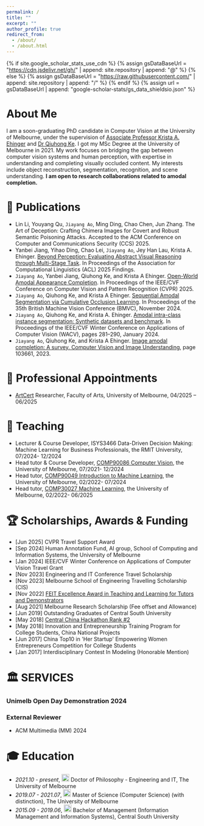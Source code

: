 ```yaml
---
permalink: /
title: ""
excerpt: ""
author_profile: true
redirect_from: 
  - /about/
  - /about.html
---
```


{% if site.google_scholar_stats_use_cdn %}
{% assign gsDataBaseUrl = "https://cdn.jsdelivr.net/gh/" | append: site.repository | append: "@" %}
{% else %}
{% assign gsDataBaseUrl = "https://raw.githubusercontent.com/" | append: site.repository | append: "/" %}
{% endif %}
{% assign url = gsDataBaseUrl | append: "google-scholar-stats/gs_data_shieldsio.json" %}

<span class='anchor' id='about-me'></span>
# About Me
I am a soon-graduating PhD candidate in Computer Vision at the University of Melbourne, under the supervision of [Associate Professor Krista A. Ehinger](http://www.kehinger.com/) and [Dr Qiuhong Ke](https://research.monash.edu/en/persons/qiuhong-ke). I got my MSc Degree at the University of Melbourne in 2021. My work focuses on bridging the gap between computer vision systems and human perception, with expertise in understanding and completing visually occluded content. My interests include object reconstruction, segmentation, recognition, and scene understanding. <strong>I am open to research collaborations related to amodal completion.</strong>



<span class='anchor' id='-publications'></span>
# 📝 Publications
- Lin Li, Youyang Qu, `Jiayang Ao`, Ming Ding, Chao Chen, Jun Zhang. The Art of Deception: Crafting Chimera Images for Covert and Robust Semantic Poisoning Attacks. Accepted to the ACM Conference on Computer and Communications Security (CCS) 2025.
- Yanbei Jiang, Yihao Ding, Chao Lei, `Jiayang Ao`, Jey Han Lau, Krista A. Ehinger. [Beyond Perception: Evaluating Abstract Visual Reasoning through Multi-Stage Task](https://arxiv.org/abs/2505.21850). In Proceedings of the Association for Computational Linguistics (ACL) 2025 Findings.
- `Jiayang Ao`, Yanbei Jiang, Qiuhong Ke, and Krista A Ehinger. [Open-World Amodal Appearance Completion](https://arxiv.org/abs/2411.13019). In Proceedings of the IEEE/CVF Conference on Computer Vision and Pattern Recognition (CVPR) 2025.
- `Jiayang Ao`, Qiuhong Ke, and Krista A Ehinger. [Sequential Amodal Segmentation via Cumulative Occlusion Learning](https://bmvc2024.org/proceedings/15/). In Proceedings of the 35th British Machine Vision Conference (BMVC), November 2024.
- `Jiayang Ao`, Qiuhong Ke, and Krista A. Ehinger. [Amodal intra-class instance segmentation: Synthetic datasets and benchmark](https://openaccess.thecvf.com/content/WACV2024/html/Ao_Amodal_Intra-Class_Instance_Segmentation_Synthetic_Datasets_and_Benchmark_WACV_2024_paper.html). In Proceedings of the IEEE/CVF Winter Conference on Applications of Computer Vision (WACV), pages 281–290, January 2024.
- `Jiayang Ao`, Qiuhong Ke, and Krista A Ehinger. [Image amodal completion: A survey. Computer Vision and Image Understanding](https://www.sciencedirect.com/science/article/abs/pii/S1077314223000413), page 103661, 2023.

<span class='anchor' id='-appointments'></span>
# 🔬 Professional Appointments
- [ArtCert](https://www.unimelb.edu.au/mdap/research/2023-collaborations/computational-methods-for-artwork-authentication-using-hyperspectral-imaging) Researcher, Faculty of Arts, University of Melbourne, 04/2025 – 06/2025

<span class='anchor' id='-teaching'></span>
# 🏫 Teaching
- Lecturer & Course Developer, ISYS3466 Data-Driven Decision Making: Machine Learning for Business Professionals, the RMIT University, 07/2024- 12/2024
- Head tutor & Course Developer, [COMP90086 Computer Vision](https://handbook.unimelb.edu.au/subjects/comp90086), the University of Melbourne, 07/2021- 12/2024
- Head tutor, [COMP90049 Introduction to Machine Learning](https://handbook.unimelb.edu.au/2024/subjects/comp90049), the University of Melbourne, 02/2022- 07/2024
- Head tutor, [COMP30027 Machine Learning](https://handbook.unimelb.edu.au/subjects/comp30027), the University of Melbourne, 02/2022- 06/2025

<span class='anchor' id='-awards'></span>
# 🏆 Scholarships, Awards & Funding
- [Jun 2025] CVPR Travel Support Award
- [Sep 2024] Human Annotation Fund, AI group, School of Computing and Information Systems, the University of Melbourne
- [Jan 2024] IEEE/CVF Winter Conference on Applications of Computer Vision Travel Grant
- [Nov 2023] Engineering and IT Conference Travel Scholarship
- [Nov 2023] Melbourne School of Engineering Travelling Scholarship (CIS)
- [Nov 2022] [FEIT Excellence Award in Teaching and Learning for Tutors and Demonstrators](https://eng.unimelb.edu.au/about/feit-excellence-awards/honour-roll/2022-honour-roll)
- [Aug 2021] Melbourne Research Scholarship (Fee offset and Allowance)
- [Jun 2019] Outstanding Graduates of Central South University
- [May 2018] [Central China Hackathon Rank #2](https://portfolio.justzht.com/areco/)
- [May 2018] Innovation and Entrepreneurship Training Program for College Students, China National Projects
- [Jun 2017] China Top10 in 'Her Startup' Empowering Women Entrepreneurs Competition for College Students
- [Jan 2017] Interdisciplinary Contest In Modeling (Honorable Mention)

<span class='anchor' id='-services'></span>
# 🏛️ SERVICES
### Unimelb Open Day Demonstration 2024
### External Reviewer
- ACM Multimedia (MM)                2024

<span class='anchor' id='-xl'></span>


# 🎓 Education
- *2021.10 - present*, <a href="https://www.unimelb.edu.au/"><img class="svg" src="/images/mel.png" width="20pt"></a> Doctor of Philosophy - Engineering and IT, The University of Melbourne
- *2019.07 - 2021.07*, <a href="https://www.unimelb.edu.au/"><img class="svg" src="/images/mel.png" width="20pt"></a> Master of Science (Computer Science) (with distinction), The University of Melbourne
- *2015.09 - 2019.06*, <a href="https://www.csu.edu.cn//"><img class="svg" src="/images/csu.png" width="20pt"></a> Bachelor of Management (Information Management and Information Systems), Central South University
<span class='anchor' id='-lwzl'></span>



